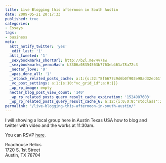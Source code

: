 ```yaml
---
title: Live Blogging this afternoon in South Austin
date: 2009-05-21 20:17:33
published: true
categories:
- Essays
tags:
- business
meta:
  aktt_notify_twitter: 'yes'
  _edit_last: '1'
  aktt_tweeted: '1'
  _sexybookmarks_shortUrl: http://b2l.me/4v7aw
  _sexybookmarks_permaHash: b3306a08354563b7763eb461a78a72c3
  _nectar_love: '0'
  _wpas_done_all: '1'
  _jetpack_related_posts_cache: a:1:{s:32:"8f6677c9d6b0f903e98ad32ec61f8deb";a:2:{s:7:"expires";i:1470341910;s:7:"payload";a:3:{i:0;a:1:{s:2:"id";i:197;}i:1;a:1:{s:2:"id";i:3568;}i:2;a:1:{s:2:"id";i:1526;}}}}
  _vc_post_settings: a:1:{s:10:"vc_grid_id";a:0:{}}
  _wp_rp_image: empty
  nectar_blog_post_view_count: '140'
  _wp_rp_related_posts_query_result_cache_expiration: '1524987603'
  _wp_rp_related_posts_query_result_cache_6: a:12:{i:0;O:8:"stdClass":2:{s:7:"post_id";s:4:"1642";s:5:"score";s:17:"80.84579178708258";}i:1;O:8:"stdClass":2:{s:7:"post_id";s:4:"1923";s:5:"score";s:18:"30.286649874533076";}i:2;O:8:"stdClass":2:{s:7:"post_id";s:4:"4439";s:5:"score";s:18:"25.453310751870184";}i:3;O:8:"stdClass":2:{s:7:"post_id";s:3:"130";s:5:"score";s:18:"24.264680539621416";}i:4;O:8:"stdClass":2:{s:7:"post_id";s:4:"4056";s:5:"score";s:18:"22.960872095647836";}i:5;O:8:"stdClass":2:{s:7:"post_id";s:3:"293";s:5:"score";s:17:"21.90395981950889";}i:6;O:8:"stdClass":2:{s:7:"post_id";s:4:"1681";s:5:"score";s:17:"19.24618017399603";}i:7;O:8:"stdClass":2:{s:7:"post_id";s:3:"145";s:5:"score";s:17:"19.13137109726911";}i:8;O:8:"stdClass":2:{s:7:"post_id";s:4:"2132";s:5:"score";s:18:"19.088203351322456";}i:9;O:8:"stdClass":2:{s:7:"post_id";s:3:"105";s:5:"score";s:18:"18.818802912387596";}i:10;O:8:"stdClass":2:{s:7:"post_id";s:4:"1830";s:5:"score";s:17:"18.15609964191819";}i:11;O:8:"stdClass":2:{s:7:"post_id";s:3:"740";s:5:"score";s:17:"17.53652555853189";}}
permalink: "/live-blogging-this-afternoon-in-south-austin/"
---
```

I will showing a local group here in Austin Texas USA how to blog and twitter with video and the works at 11:30am.

You can RSVP <a href="http://escapetosouth1st.eventbrite.com/" rel="nofollow">here</a>.

Roadhouse Relics<br />
1720 S. 1st Street<br />
Austin, TX 78704</p>
